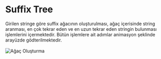 # Suffix Tree
Girilen stringe göre suffix ağacının oluşturulması, ağaç içerisinde string aranması, en çok tekrar eden ve en uzun tekrar eden stringin bulunması işlemlerini içermektedir. Bütün işlemlere ait adımlar animasyon şeklinde arayüzde gödterilmektedir.</br></br> 
![Ağaç Oluşturma](https://user-images.githubusercontent.com/47196852/52088212-587a4c00-25bc-11e9-861f-8cd5944aa753.gif)

